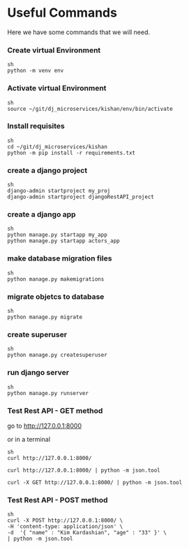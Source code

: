# Useful Commands

Here we have some commands that we will need.

### Create virtual Environment

```
sh
python -m venv env
```


### Activate virtual Environment

```
sh
source ~/git/dj_microservices/kishan/env/bin/activate
```


### Install requisites

```
sh
cd ~/git/dj_microservices/kishan
python -m pip install -r requirements.txt
```

### create a django project

```
sh
django-admin startproject my_proj
django-admin startproject djangoRestAPI_project
```


### create a django app

```
sh
python manage.py startapp my_app
python manage.py startapp actors_app
```

### make database migration files

```
sh
python manage.py makemigrations
```

### migrate objetcs to database

```
sh
python manage.py migrate
```

### create superuser

```
sh
python manage.py createsuperuser
```

### run django server

```
sh
python manage.py runserver
```

### Test Rest API - GET method

go to 
http://127.0.0.1:8000

or in a terminal
```
sh
curl http://127.0.0.1:8000/

curl http://127.0.0.1:8000/ | python -m json.tool

curl -X GET http://127.0.0.1:8000/ | python -m json.tool
```

### Test Rest API - POST method

```
sh
curl -X POST http://127.0.0.1:8000/ \
-H 'content-type: application/json' \
-d  '{ "name" : "Kim Kardashian", "age" : "33" }' \
| python -m json.tool
```







